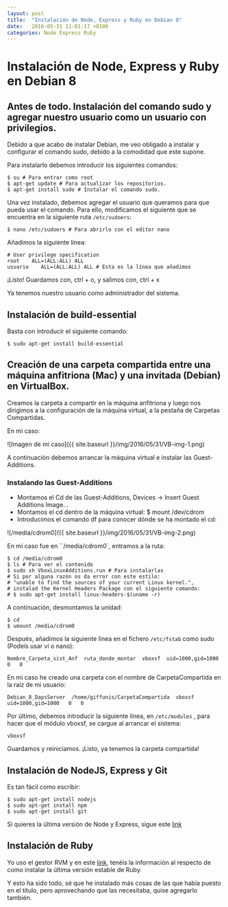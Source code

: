 ```yaml
---
layout: post
title:  "Instalación de Node, Express y Ruby en Debian 8"
date:   2016-05-31 11:01:17 +0100
categories: Node Express Ruby
---
```

# Instalación de Node, Express y Ruby en Debian 8

## Antes de todo. Instalación del comando sudo y agregar nuestro usuario como un usuario con privilegios.
Debido a que acabo de instalar Debian, me veo obligado a instalar y configurar el comando sudo, debido a la comodidad que este supone.

Para instalarlo debemos introducir los siguientes comandos:

    $ su # Para entrar como root
    $ apt-get update # Para actualizar los repositorios.
    $ apt-get install sudo # Instalar el comando sudo.

Una vez instalado, debemos agregar el usuario que queramos para que pueda usar el comando. Para ello, modificamos el siguiente que se encuentra en la siguiente ruta `/etc/sudoers`:

    $ nano /etc/sudoers # Para abrirlo con el editor nano

Añadimos la siguiente línea:

    # User privilege specification
    root    ALL=(ALL:ALL) ALL
    usuario    ALL=(ALL:ALL) ALL # Esta es la línea que añadimos

¡Listo! Guardamos con, ctrl + o, y salimos con, ctrl + x

Ya tenemos nuestro usuario como administrador del sistema.

## Instalación de build-essential

Basta con introducir el siguiente comando:

    $ sudo apt-get install build-essential

## Creación de una carpeta compartida entre una máquina anfitriona (Mac) y una invitada (Debian) en VirtualBox.

Creamos la carpeta a compartir en la máquina anfitriona y luego nos dirigimos a la configuración de la máquina virtual, a la pestaña de Carpetas Compartidas.

En mi caso:

![Imagen de mi caso]({{ site.baseurl }}/img/2016/05/31/VB-img-1.png)

A continuación debemos arrancar la máquina virtual e instalar las Guest-Additions.
### Instalando las Guest-Additions

- Montamos el Cd de las Guest-Additions, Devices -> Insert Guest Additions Image...
- Montamos el cd dentro de la máquina virtual:
      $ mount /dev/cdrom
- Introducimos el comando df para conocer dónde se ha montado el cd:

![/media/cdrom0]({{ site.baseurl }}/img/2016/05/31/VB-img-2.png)

En mi caso fue en ``/media/cdrom0`, entramos a la ruta:

    $ cd /media/cdrom0
    $ ls # Para ver el contenido
    $ sudo sh VboxLinuxAdditions.run # Para instalarlas
    # Si por alguna razón os da error con este estilo:
    # "unable to find the sources of your current Linux kernel.",
    # instalad the Kernel Headers Package con el siguiente comando:
    # $ sudo apt-get install linux-headers-$(uname -r)

A continuación, desmontamos la unidad:

    $ cd
    $ umount /media/cdrom0

Después, añadimos la siguiente línea en el fichero `/etc/fstab` como sudo (Podeís usar vi o nano):

    Nombre_Carpeta_sist_Anf  ruta_donde_montar  vboxsf  uid=1000,gid=1000   0   0

En mi caso he creado una carpeta con el nombre de CarpetaCompartida en la raíz de mi usuario:

    Debian_8_DapsServer  /home/giffunis/CarpetaCompartida  vboxsf  uid=1000,gid=1000   0   0

Por último, debemos introducir la siguiente línea, en `/etc/modules` , para hacer que el módulo vboxsf, se cargue al arrancar el sistema:

    vboxsf

Guardamos y reiniciamos. ¡Listo, ya tenemos la carpeta compartida!

## Instalación de NodeJS, Express y Git
Es tan fácil como escribir:

    $ sudo apt-get install nodejs
    $ sudo apt-get install npm
    $ sudo apt-get install git

Si quieres la última versión de Node y Express, sigue este [link](https://nodejs.org/en/download/package-manager/)

## Instalación de Ruby

Yo uso el gestor RVM y en este [link](https://rvm.io/rvm/install), tenéis la información al respecto de como instalar la última versión estable de Ruby.

Y esto ha sido todo, sé que he instalado más cosas de las que había puesto en el título, pero aprovechando que las necesitaba, quise agregarlo también.
